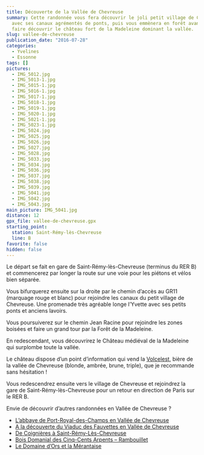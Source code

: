 ```yaml
---
title: Découverte de la Vallée de Chevreuse
summary: Cette randonnée vous fera découvrir le joli petit village de Chevreuse
  avec ses canaux agrémentés de ponts, puis vous emmènera en forêt avant de vous
  faire découvrir le château fort de la Madeleine dominant la vallée.
slug: vallee-de-chevreuse
publication_date: "2016-07-28"
categories:
  - Yvelines
  - Essonne
tags: []
pictures:
  - IMG_5012.jpg
  - IMG_5013-1.jpg
  - IMG_5015-1.jpg
  - IMG_5016-1.jpg
  - IMG_5017-1.jpg
  - IMG_5018-1.jpg
  - IMG_5019-1.jpg
  - IMG_5020-1.jpg
  - IMG_5021-1.jpg
  - IMG_5023-1.jpg
  - IMG_5024.jpg
  - IMG_5025.jpg
  - IMG_5026.jpg
  - IMG_5027.jpg
  - IMG_5028.jpg
  - IMG_5033.jpg
  - IMG_5034.jpg
  - IMG_5036.jpg
  - IMG_5037.jpg
  - IMG_5038.jpg
  - IMG_5039.jpg
  - IMG_5041.jpg
  - IMG_5042.jpg
  - IMG_5043.jpg
main_picture: IMG_5041.jpg
distance: 12
gpx_file: vallee-de-chevreuse.gpx
starting_point:
  station: Saint-Rémy-lès-Chevreuse
  line: B
favorite: false
hidden: false
---
```


Le départ se fait en gare de Saint-Rémy-lès-Chevreuse (terminus du RER B) et commencerez par longer la route sur une voie pour les piétons et vélos bien séparée.

Vous bifurquerez ensuite sur la droite par le chemin d’accès au GR11 (marquage rouge et blanc) pour rejoindre les canaux du petit village de Chevreuse. Une promenade très agréable longe l’Yvette avec ses petits ponts et anciens lavoirs.

Vous poursuiverez sur le chemin Jean Racine pour rejoindre les zones boisées et faire un grand tour par la Forêt de la Madeleine.

En redescendant, vous découvrirez le Château médiéval de la Madeleine qui surplombe toute la vallée.

Le château dispose d’un point d’information qui vend la
[Volcelest](http://www.brasseriechevreuse.com/), bière de la vallée de Chevreuse
(blonde, ambrée, brune, triple), que je recommande sans hésitation !

Vous redescendrez ensuite vers le village de Chevreuse et rejoindrez la gare de Saint-Rémy-lès-Chevreuse pour un retour en direction de Paris sur le RER B.

Envie de découvrir d’autres randonnées en Vallée de Chevreuse ?

- [L’abbaye de Port-Royal-des-Champs en Vallée de Chevreuse](/2021/11/28/abbaye-de-port-royal-des-champs-en-vallee-de-chevreuse)
- [A la découverte du Viaduc des Fauvettes en Vallée de Chevreuse](/2022/01/15/viaduc-des-fauvettes-vallee-de-chevreuse)
- [De Coignières à Saint-Rémy-Lès-Chevreuse](/2016/12/16/de-coignieres-a-saint-remy-chevreuse)
- [Bois Domanial des Cinq-Cents Arpents – Rambouillet](/2015/11/01/bois-domanial-cinq-cents-arpents-rambouillet)
- [Le Domaine d’Ors et la Mérantaise](2022/05/21/le-domaine-d-ors-et-la-vallee-de-la-merantaise)
